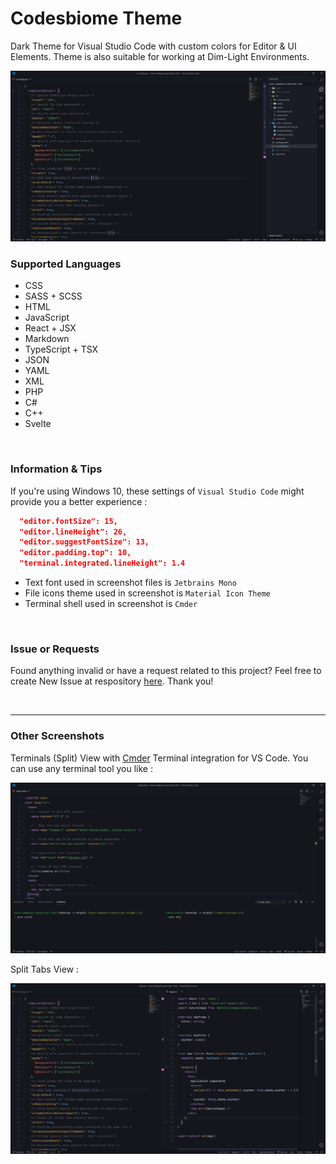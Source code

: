 # Codesbiome Theme

Dark Theme for Visual Studio Code with custom colors for Editor & UI Elements.
Theme is also suitable for working at Dim-Light Environments.

<img src="assets/main.png" />

### Supported Languages

- CSS
- SASS + SCSS
- HTML
- JavaScript
- React + JSX
- Markdown
- TypeScript + TSX
- JSON
- YAML
- XML
- PHP
- C#
- C++
- Svelte

<br>

### Information & Tips

If you're using Windows 10, these settings of `Visual Studio Code` might provide you a better experience :

```json
  "editor.fontSize": 15,
  "editor.lineHeight": 26,
  "editor.suggestFontSize": 13,
  "editor.padding.top": 10,
  "terminal.integrated.lineHeight": 1.4
```

- Text font used in screenshot files is `Jetbrains Mono`
- File icons theme used in screenshot is `Material Icon Theme`
- Terminal shell used in screenshot is `Cmder`

<br>

### Issue or Requests

Found anything invalid or have a request related to this project?
Feel free to create New Issue at respository <a href="https://github.com/codesbiome/vscode-codesbiome-theme/issues">here</a>. Thank you!

<br>

---

### Other Screenshots

Terminals (Split) View with <a href="https://cmder.net/">Cmder</a> Terminal integration for VS Code. You can use any terminal tool you like :

<img src="assets/terminals.png" />

Split Tabs View :

<img src="assets/split.png" />
